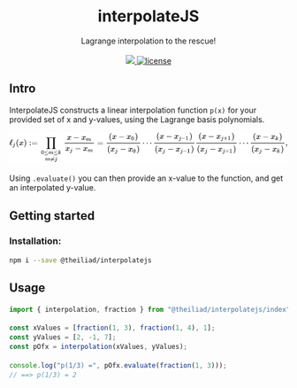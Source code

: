 <p align="center">
	<h1 align="center">interpolateJS</h1>
	<p align="center">
		Lagrange interpolation to the rescue!
		<br /><br />
		<a href="https://www.npmjs.com/package/@theiliad/interpolatejs">
			<img src="https://img.shields.io/npm/v/@theiliad/interpolatejs.svg" />
		</a>
		<a href="https://github.com/GopherLabsLtd/interpolateJS/blob/master/LICENSE.md">
		    <img src="https://img.shields.io/npm/l/@theiliad/interpolatejs.svg" alt="license">
		</a>
	</p>
</p>

## Intro
InterpolateJS constructs a linear interpolation function `p(x)` for your provided set of x and y-values, using the Lagrange basis polynomials.

!["Lagrange basis polynomials"](./docs/basis_polynomial.svg)

Using `.evaluate()` you can then provide an x-value to the function, and get an interpolated y-value.

## Getting started

### Installation:
```bash
npm i --save @theiliad/interpolatejs
```

## Usage
```js
import { interpolation, fraction } from "@theiliad/interpolatejs/index";

const xValues = [fraction(1, 3), fraction(1, 4), 1];
const yValues = [2, -1, 7];
const pOfx = interpolation(xValues, yValues);

console.log("p(1/3) =", pOfx.evaluate(fraction(1, 3)));
// ==> p(1/3) = 2
```
